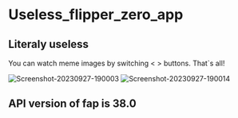 # Useless_flipper_zero_app
## Literaly useless
You can watch meme images by switching < > buttons.
That`s all!

![Screenshot-20230927-190003](https://github.com/Elisey101/Useless_flipper_zero_app/assets/74693705/8fe52479-3878-41d1-9c8b-bb67dbeffcc6)
![Screenshot-20230927-190014](https://github.com/Elisey101/Useless_flipper_zero_app/assets/74693705/8a89ad61-5504-4953-a005-0e9b23a272e9)

## API version of fap is 38.0



